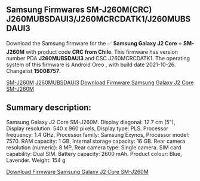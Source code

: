 <h2>Samsung Firmwares SM-J260M(CRC) J260MUBSDAUI3/J260MCRCDATK1/J260MUBSDAUI3</h2>
Download the Samsung firmware for the ✅ <strong>Samsung Galaxy J2 Core </strong> ⭐ <strong>SM-J260M</strong> with product code <strong>CRC</strong> <strong> from Chile</strong>. This firmware has version number PDA <strong>J260MUBSDAUI3</strong> and CSC J260MCRCDATK1. The operating system of this firmware is Android Oreo , with build date 2021-10-26. Changelist <strong>15008757</strong>.


[SM-J260M](https://samfirm.shop/samsung/model/SM-J260M)
[J260MUBSDAUI3](https://samfirm.shop/samsung/pda/J260MUBSDAUI3)
[Download Firmware Samsung Galaxy J2 Core SM-J260M](https://samfirm.shop/samsung/firmware/469155)
<h2>Summary description:</h2>
<p>Samsung Galaxy J2 Core SM-J260M. Display diagonal: 12.7 cm (5"), Display resolution: 540 x 960 pixels, Display type: PLS. Processor frequency: 1.4 GHz, Processor family: Samsung Exynos, Processor model: 7570. RAM capacity: 1 GB, Internal storage capacity: 16 GB. Rear camera resolution (numeric): 8 MP, Rear camera type: Single camera. SIM card capability: Dual SIM. Battery capacity: 2600 mAh. Product colour: Blue, Lavender. Weight: 154 g</p>


[Download Firmware Samsung Galaxy J2 Core SM-J260M](https://samfirm.shop/samsung/firmware/469155)
